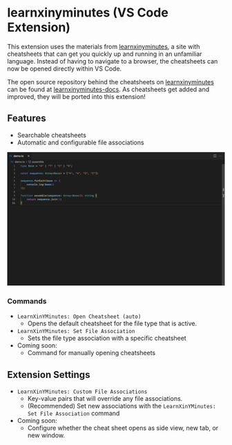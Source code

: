 # learnxinyminutes (VS Code Extension)

This extension uses the materials from [learnxinyminutes](https://learnxinyminutes.com/), a site with cheatsheets that can get you quickly up and running in an unfamiliar language. Instead of having to navigate to a browser, the cheatsheets can now be opened directly within VS Code.

The open source repository behind the cheatsheets on [learnxinyminutes](https://learnxinyminutes.com/) can be found at [learnxinyminutes-docs](https://github.com/adambard/learnxinyminutes-docs). As cheatsheets get added and improved, they will be ported into this extension!


## Features

- Searchable cheatsheets
- Automatic and configurable file associations

![Demo](images/demo.gif)


### Commands

- `LearnXinYMinutes: Open Cheatsheet (auto)`
    - Opens the default cheatsheet for the file type that is active.
- `LearnXinYMinutes: Set File Association`
    - Sets the file type association with a specific cheatsheet
- Coming soon:
    - Command for manually opening cheatsheets

## Extension Settings

- `LearnXinYMinutes: Custom File Associations`
    - Key-value pairs that will override any file associations.
    - (Recommended) Set new associations with the `LearnXinYMinutes: Set File Association` command
- Coming soon:
    - Configure whether the cheat sheet opens as side view, new tab, or new window. 